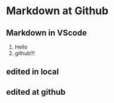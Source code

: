 
# Markdown at Github
## Markdown in VScode 
1. Hello
1. github!!!

## edited in local

## edited at github